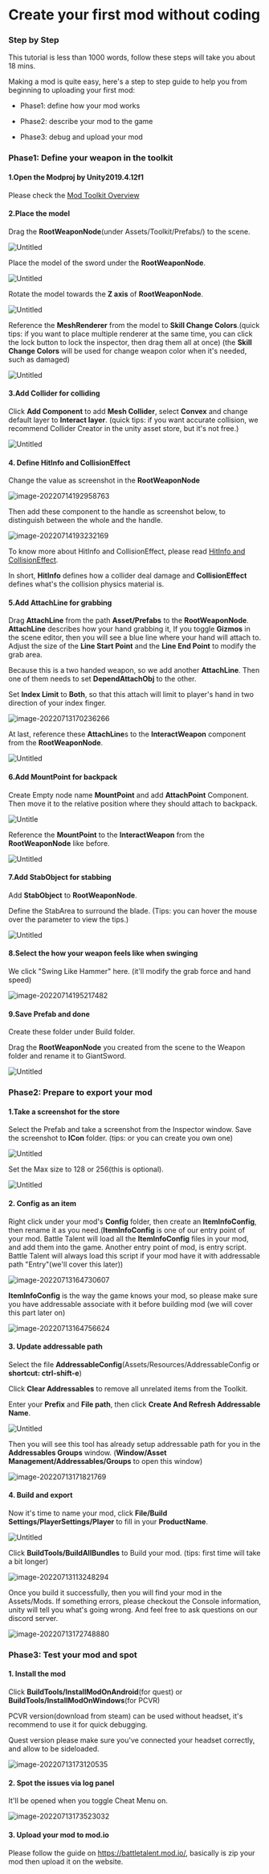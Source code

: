 # Create your first mod without coding





### Step by Step



This tutorial is less than 1000 words, follow these steps will take you about 18 mins.

Making a mod is quite easy, here's a step to step guide to help you from beginning to uploading your first mod:

* Phase1: define how your mod works

* Phase2: describe your mod to the game

* Phase3: debug and upload your mod





### Phase1: Define your weapon in the toolkit

#### 1.Open the Modproj by Unity2019.4.12f1

Please check the  [Mod Toolkit Overview](1.modtoolkit-overview.md) 



#### 2.Place the model

Drag the **RootWeaponNode**(under Assets/Toolkit/Prefabs/) to the scene.

![Untitled](2.create-your-first-mod/0.png)

Place the model of the sword under the **RootWeaponNode**.

![Untitled](2.create-your-first-mod/1.png)

Rotate the model towards the **Z axis** of **RootWeaponNode**.

![Untitled](2.create-your-first-mod/2.png)

Reference the **MeshRenderer** from the model to **Skill Change Colors**.(quick tips: if you want to place multiple renderer at the same time, you can click the lock button to lock the inspector, then drag them all at once) (the **Skill Change Colors** will be used for change weapon color when it's needed, such as damaged)

![Untitled](2.create-your-first-mod/3.png)





#### 3.Add Collider for colliding

Click **Add Component** to add **Mesh Collider**, select **Convex** and change default layer to **Interact layer**. (quick tips: if you want accurate collision, we recommend Collider Creator in the unity asset store, but it's not free.)

![Untitled](2.create-your-first-mod/4.png)





#### 4. Define HitInfo and CollisionEffect

Change the value as screenshot in the **RootWeaponNode**

![image-20220714192958763](2.create-your-first-mod/image-20220714192958763.png)

Then add these component to the handle as screenshot below, to distinguish between the whole and the handle.

![image-20220714193232169](2.create-your-first-mod/image-20220714193232169.png)

To know more about HitInfo and CollisionEffect, please read [HitInfo and CollisionEffect](../details/hitinfo-and-collisioneffect.md).

In short, **HitInfo** defines how a collider deal damage and **CollisionEffect** defines what's the collision physics material is.



#### 5.Add AttachLine for grabbing

Drag **AttachLine** from the path **Asset/Prefabs** to the **RootWeaponNode**. **AttachLine** describes how your hand grabbing it, If you toggle **Gizmos** in the scene editor, then you will see a blue line where your hand will attach to. Adjust the size of the **Line Start Point** and the **Line End Point** to modify the grab area.

Because this is a two handed weapon, so we add another **AttachLine**. Then one of them needs to set **DependAttachObj** to the other. 

Set **Index Limit** to **Both**, so that this attach will limit to player's hand in two direction of your index finger.

![image-20220713170236266](2.create-your-first-mod/image-20220713170236266.png)



At last, reference these **AttachLine**s to the **InteractWeapon** component from the **RootWeaponNode**.

![Untitled](2.create-your-first-mod/6.png)

#### 6.Add MountPoint for backpack

Create Empty node name **MountPoint** and add **AttachPoint** Component. Then move it to the relative position where they should attach to backpack.

![Untitle](2.create-your-first-mod/7.png)






Reference the **MountPoint** to the **InteractWeapon** from the **RootWeaponNode** like before.

![Untitled](2.create-your-first-mod/8.png)

#### 7.Add StabObject for stabbing

Add **StabObject** to **RootWeaponNode**.

Define the StabArea to surround the blade. (Tips: you can hover the mouse over the parameter to view the tips.)

![Untitled](2.create-your-first-mod/9.png)



#### 8.Select the how your weapon feels like when swinging 

We click "Swing Like Hammer" here. (it'll modify the grab force and hand speed)

![image-20220714195217482](2.create-your-first-mod/image-20220714195217482.png)

#### 9.Save Prefab and done

Create these folder under Build folder. 

Drag the **RootWeaponNode** you created from the scene to the Weapon folder and rename it to GiantSword.

![Untitled](2.create-your-first-mod/10.png)



### Phase2: Prepare to export your mod





#### 1.Take a screenshot for the store

Select the Prefab and take a screenshot from the Inspector window. Save the screenshot to **ICon** folder. (tips: or you can create you own one)

![Untitled](2.create-your-first-mod/11.png)

Set the Max size to 128 or 256(this is optional).

![Untitled](2.create-your-first-mod/12.png)





#### 2. Config as an item

Right click under your mod's **Config** folder, then create an **ItemInfoConfig**, then rename it as you need.(**ItemInfoConfig** is one of our entry point of your mod. Battle Talent will load all the **ItemInfoConfig** files in your mod, and add them into the game. Another entry point of mod, is entry script. Battle Talent will always load this script if your mod have it with addressable path "Entry"(we'll cover this later))



![image-20220713164730607](2.create-your-first-mod/image-20220713164730607.png)





**ItemInfoConfig** is the way the game knows your mod, so please make sure you have addressable associate with it before building mod (we will cover this part later on)

![image-20220713164756624](2.create-your-first-mod/image-20220713164756624.png)







#### 3. Update addressable path



Select the file **AddressableConfig**(Assets/Resources/AddressableConfig or **shortcut: ctrl-shift-e**)

Click **Clear Addressables** to remove all unrelated items from the Toolkit.

Enter your **Prefix** and **File path**, then click **Create And Refresh Addressable Name**.

![Untitled](2.create-your-first-mod/14.png)



Then you will see this tool has already setup addressable path for you in the **Addressables Groups** window. (**Window/Asset Management/Addressables/Groups** to open this window)

![image-20220713171821769](2.create-your-first-mod/image-20220713171821769.png)

#### 4. Build and export



Now it's time to name your mod, click **File/Build Settings/PlayerSettings/Player** to fill in your **ProductName**.

![Untitled](2.create-your-first-mod/15.png)

Click **BuildTools/BuildAllBundles** to Build your mod. (tips: first time will take a bit longer)

![image-20220713113248294](2.create-your-first-mod/image-20220713113248294.png)



Once you build it successfully,  then you will find your mod in the Assets/Mods. If something errors, please checkout the Console information, unity will tell you what's going wrong. And feel free to ask questions on our discord server.

![image-20220713172748880](2.create-your-first-mod/image-20220713172748880.png)

### Phase3: Test your mod and spot



#### 1. Install the mod 

Click **BuildTools/InstallModOnAndroid**(for quest) or **BuildTools/InstallModOnWindows**(for PCVR)

PCVR version(download from steam) can be used without headset, it's recommend to use it for quick debugging.

Quest version please make sure you've connected your headset correctly, and allow to be sideloaded.

![image-20220713173120535](2.create-your-first-mod/image-20220713173120535.png)

#### 2. Spot the issues via log panel

It'll be opened when you toggle Cheat Menu on.

![image-20220713173523032](2.create-your-first-mod/image-20220713173523032.png)



#### 3. Upload your mod to mod.io

Please follow the guide on https://battletalent.mod.io/, basically is zip your mod then upload it on the website.





